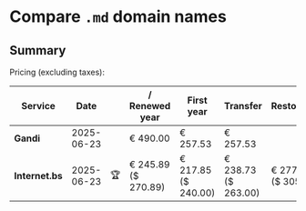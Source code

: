 # Compare `.md` domain names

## Summary

Pricing (excluding taxes):

| Service | Date |  | / Renewed year | First year | Transfer | Restoration |
|--|--|--|--|--|--|--|
| **Gandi** | 2025-06-23 |  | € 490.00 | € 257.53 | € 257.53 |  |
| **Internet.bs** | 2025-06-23 | 🏆 | € 245.89<br>($ 270.89) | € 217.85<br>($ 240.00) | € 238.73<br>($ 263.00) | € 277.69<br>($ 305.89) |
